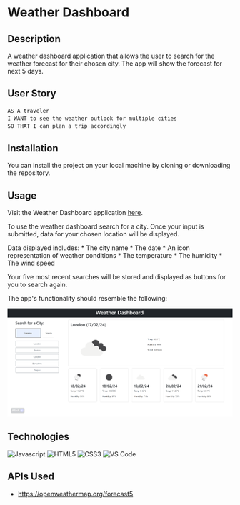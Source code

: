 # Weather Dashboard

## Description

A weather dashboard application that allows the user to search for the weather forecast for their chosen city. The app will show the forecast for next 5 days.

## User Story

```md
AS A traveler
I WANT to see the weather outlook for multiple cities
SO THAT I can plan a trip accordingly
```

## Installation

You can install the project on your local machine by cloning or downloading the repository.

## Usage

Visit the Weather Dashboard application [here](https://georgiehackett.github.io/weather-dashboard/).

To use the weather dashboard search for a city. Once your input is submitted, data for your chosen location will be displayed.

Data displayed includes:
    * The city name
    * The date
    * An icon representation of weather conditions
    * The temperature
    * The humidity
    * The wind speed

Your five most recent searches will be stored and displayed as buttons for you to search again.

The app's functionality should resemble the following:

![app screenshot](./assets/images/forecast-dashboard.png) 

## Technologies

![Javascript](https://img.shields.io/badge/JavaScript-323330?style=for-the-badge&logo=javascript&logoColor=F7DF1E)
![HTML5](https://img.shields.io/badge/HTML5-E34F26?style=for-the-badge&logo=html5&logoColor=white
)
![CSS3](https://img.shields.io/badge/CSS3-1572B6?style=for-the-badge&logo=css3&logoColor=white)
![VS Code](https://img.shields.io/badge/VSCode-0078D4?style=for-the-badge&logo=visual%20studio%20code&logoColor=white)


## APIs Used

* https://openweathermap.org/forecast5
